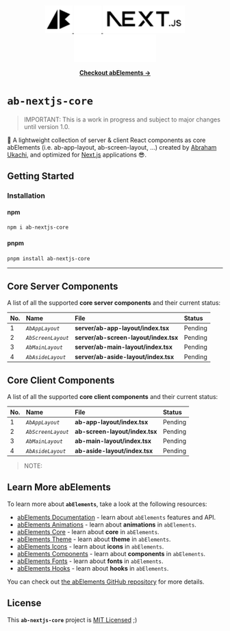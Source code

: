 <p align="center">
  <!-- Ab - Logo - Light Mode --> 
  <a href="https://abraham-ukachi.vercel.app/#gh-light-mode-only" target="_blank">
    <img src="./.github/ab-logo-light.svg" alt="Ab Logo on Light" width="64" height="64" />
  </a>

  <!-- Ab - Logo - Dark Mode --> 
  <a href="https://abraham-ukachi.vercel.app/#gh-dark-mode-only" target="_blank">
    <img src="./.github/ab-logo-dark.svg" alt="Ab Logo on Dark" width="64" height="64" />
  </a>

  <!-- Next.js - Logo Name - Light Mode -->
  <a href="https://nextjs.org/#gh-light-mode-only" target="_blank">
    <img src="./.github/nextjs-logoname-light.svg" alt="Next.js LogoName on Light" width="192" height="64" />
  </a>

  <!-- Next.js - Logo Name - Dark Mode -->
  <a href="https://nextjs.org/#gh-dark-mode-only" target="_blank">
    <img src="./.github/nextjs-logoname-dark.svg" alt="Next.js LogoName on Dark" width="192" height="64" />
  </a>

</p>


<p align="center">
    <a href="https://ab-elements.vercel.app/docs/core" target="_blank"><b>Checkout abElements &rarr;</b></a>
</p>


# `ab-nextjs-core`

> IMPORTANT: This is a work in progress and subject to major changes until version 1.0.


🌱 A lightweight collection of server & client React components as core abElements (i.e. ab-app-layout, ab-screen-layout, ...) created by [Abraham Ukachi](https://github.com/abraham-ukachi), and optimized for [Next.js](https://nextjs.org/docs) applications 😎. 



## Getting Started

### Installation

#### npm

```bash
npm i ab-nextjs-core 
```

#### pnpm

```bash
pnpm install ab-nextjs-core 
```

---


## Core Server Components

A list of all the supported **core server components** and their current status:

| No. | Name | File | Status |
|:----|:-----|:-----|:-------|
| 1 | *`AbAppLayout`* | **server/ab-app-layout/index.tsx** | Pending |
| 2 | *`AbScreenLayout`* | **server/ab-screen-layout/index.tsx** | Pending |
| 3 | *`AbMainLayout`* | **server/ab-main-layout/index.tsx** | Pending |
| 4 | *`AbAsideLayout`* | **server/ab-aside-layout/index.tsx** | Pending |



## Core Client Components

A list of all the supported **core client components** and their current status:

| No. | Name | File | Status |
|:----|:-----|:-----|:-------|
| 1 | *`AbAppLayout`* | **ab-app-layout/index.tsx** | Pending |
| 2 | *`AbScreenLayout`* | **ab-screen-layout/index.tsx** | Pending |
| 3 | *`AbMainLayout`* | **ab-main-layout/index.tsx** | Pending |
| 4 | *`AbAsideLayout`* | **ab-aside-layout/index.tsx** | Pending |




> NOTE:




## Learn More abElements

To learn more about **`abElements`**, take a look at the following resources:

- [abElements Documentation](https://ab-elements.vercel.app/docs) - learn about `abElements` features and API.
- [abElements Animations](https://ab-elements.vercel.app/docs/animations) - learn about **animations** in `abElements`.
- [abElements Core](https://ab-elements.vercel.app/docs/core) - learn about **core** in `abElements`.
- [abElements Theme](https://ab-elements.vercel.app/docs/theme) - learn about **theme** in `abElements`.
- [abElements Icons](https://ab-elements.vercel.app/docs/icons) - learn about **icons** in `abElements`.
- [abElements Components](https://ab-elements.vercel.app/docs/components) - learn about **components** in `abElements`. 
- [abElements Fonts](https://ab-elements.vercel.app/docs/fonts) - learn about **fonts** in `abElements`. 
- [abElements Hooks](https://ab-elements.vercel.app/docs/hooks) - learn about **hooks** in `abElements`. 

You can check out [the abElements GitHub repository](https://github.com/abraham-ukachi/ab-elements-app) for more details.


## License

This **`ab-nextjs-core`** project is [MIT Licensed](./LICENSE) ;)



